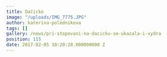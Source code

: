 ```yaml
---
title: Dačicko
image: "/uploads/IMG_7775.JPG"
author: katerina-polednikova
tags: []
gallery: /news/pri-stopovani-na-dacicku-se-ukazala-i-vydra
position: 115
date: 2017-02-05 10:20:28.000000000 Z
---
```

